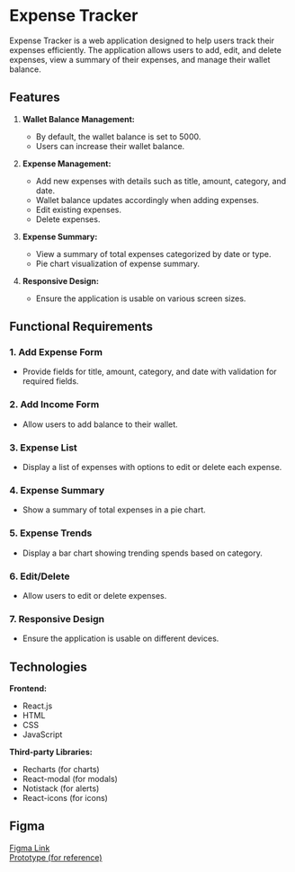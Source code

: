 # Expense Tracker

Expense Tracker is a web application designed to help users track their expenses efficiently. The application allows users to add, edit, and delete expenses, view a summary of their expenses, and manage their wallet balance.

## Features

1. **Wallet Balance Management:**
   - By default, the wallet balance is set to 5000.
   - Users can increase their wallet balance.

2. **Expense Management:**
   - Add new expenses with details such as title, amount, category, and date.
   - Wallet balance updates accordingly when adding expenses.
   - Edit existing expenses.
   - Delete expenses.

3. **Expense Summary:**
   - View a summary of total expenses categorized by date or type.
   - Pie chart visualization of expense summary.

4. **Responsive Design:**
   - Ensure the application is usable on various screen sizes.

## Functional Requirements

### 1. Add Expense Form
   - Provide fields for title, amount, category, and date with validation for required fields.

### 2. Add Income Form
   - Allow users to add balance to their wallet.

### 3. Expense List
   - Display a list of expenses with options to edit or delete each expense.

### 4. Expense Summary
   - Show a summary of total expenses in a pie chart.

### 5. Expense Trends
   - Display a bar chart showing trending spends based on category.

### 6. Edit/Delete
   - Allow users to edit or delete expenses.

### 7. Responsive Design
   - Ensure the application is usable on different devices.

## Technologies

**Frontend:**
- React.js
- HTML
- CSS
- JavaScript

**Third-party Libraries:**
- Recharts (for charts)
- React-modal (for modals)
- Notistack (for alerts)
- React-icons (for icons)

## Figma

[Figma Link](https://www.figma.com/file/yHps1cSScYurYlrtnHmQMN/Crio-Takehome---Expense-Tracker?type=design&node-id=2%3A5&mode=design&t=4vF4yvSzzc2fq6Z1-1)  
[Prototype (for reference)](https://www.figma.com/proto/yHps1cSScYurYlrtnHmQMN/Crio-Takehome---Expense-Tracker?type=design&node-id=2-6&t=f21zpQNA6iD7q7Ha-1&scaling=scale-down&page-id=0%3A1&starting-point-node-id=2%3A6)
